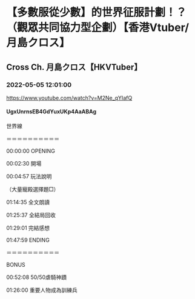 # 【多數服從少數】的世界征服計劃！？（觀眾共同協力型企劃）【香港Vtuber/月島クロス】

## Cross Ch. 月島クロス【HKVTuber】

### 2022-05-05 12:01:00

https://www.youtube.com/watch?v=M2Ne_qYIafQ

#### UgxUnrnsEB4GdYuxUKp4AaABAg

世界線

＝＝＝＝＝＝＝＝＝＝

00:00:00 OPENING

00:02:30 開場

00:04:57 玩法說明

（大量寵殿選擇題□）

01:14:35 全文朗讀

01:25:37 全結局回收

01:29:01 完結感想

01:47:59 ENDING

＝＝＝＝＝＝＝＝＝＝

BONUS 

00:52:08 50/50虐騎神蹟

01:26:00 重要人物成為訓練兵

